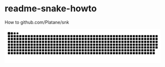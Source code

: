 # readme-snake-howto
How to github.com/Platane/snk

<picture>
  <source media="(prefers-color-scheme: dark)" srcset="https://raw.githubusercontent.com/ivan-developer-01/readme-snake-howto/output/github-contribution-grid-snake-dark.svg" />
  <source media="(prefers-color-scheme: light)" srcset="https://raw.githubusercontent.com/ivan-developer-01/readme-snake-howto/output/github-contribution-grid-snake.svg" />
  <img alt="github-snake" src="https://raw.githubusercontent.com/ivan-developer-01/readme-snake-howto/output/github-contribution-grid-snake.svg" />
</picture>
